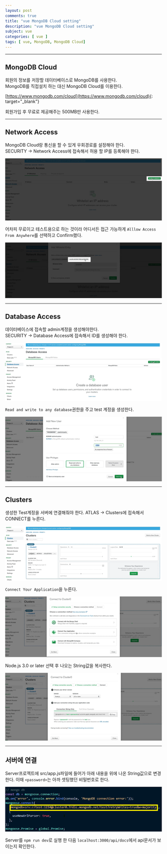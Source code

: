 ```yaml
---
layout: post
comments: true
title: "vue MongoDB Cloud setting"
description: "vue MongoDB Cloud setting"
subject: vue
categories: [ vue ]
tags: [ vue, MongoDB, MongoDB Cloud]
---
```


<hr>

## MongoDB Cloud

회원의 정보를 저장할 데이터베이스로 MongoDB를 사용한다.  
MongoDB를 직접설치 하는 대신 MongoDB Cloud를 이용한다.  

[https://www.mongodb.com/cloud](https://www.mongodb.com/cloud){: target="_blank"}

회원가입 후 무료로 제공해주는 500MB만 사용한다.  

<hr>

## Network Access

MongoDB Cloud랑 통신을 할 수 있게 우회경로를 설정해야 한다.  
SECURITY -> Network Access에 접속해서 허용 할 IP를 등록해야 한다.

![Add IP address](/assets/img/vue/mongodb1.png "Add IP address")

어차피 무료이고 테스트용으로 하는 것이라 어디서든 접근 가능하게 `Alllow Access From Anywhere`를 선택하고 Confirm했다.

![Add Whitelist Entry](/assets/img/vue/mongodb2.png "Add Whitelist Entry")

<hr>

## Database Access

데이터베이스에 접속할 admin계정을 생성해야한다.  
SECURITY -> Database Access에 접속해서 ID를 생성해야 한다.

![Add New User](/assets/img/vue/mongodb3.png "Add New User")

`Read and write to any database`권한을 주고 test 계정을 생성한다.

![Add New User test](/assets/img/vue/mongodb4.png "Add New User test")

<hr>

## Clusters

생성한 Test계정을 서버에 연결해줘야 한다.
ATLAS -> Clusters에 접속해서 CONNECT를 누른다.

![Clusters](/assets/img/vue/mongodb5.png "Clusters")

`Connect Your Application`을 누른다.

![Connect Your Application](/assets/img/vue/mongodb6.png "Connect Your Application")

Node.js 3.0 or later 선택 후 나오는 String값을 복사한다.

![Connection string](/assets/img/vue/mongodb7.png "Connection string")

<hr>

## 서버에 연결

Server프로젝트에 src/app.js파일에 들어가 아래 내용을 위에 나온 String값으로 변경한다.
이때 `<password>`는 아까 셋팅했던 비밀번호로 한다.

![Server connecting](/assets/img/vue/mongodb8.png "Server connecting")

Server를 `npm run dev`로 실행 한 다음 `localhost:3000/api/docs`에서 api문서가 보이는지 확인한다.
